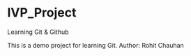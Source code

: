 # IVP_Project
Learning Git &amp;  Github

This is a demo project for learning Git.
Author: Rohit Chauhan
